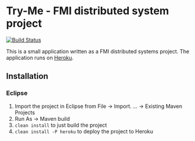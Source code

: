 # Try-Me - FMI distributed system project

[![Build Status](https://app.snap-ci.com/pchmi-t/tryme-v2/branch/master/build_image)](https://app.snap-ci.com/pchmi-t/tryme-v2/branch/master)

This is a small application written as a FMI distributed systems project.
The application runs on [Heroku](http://heroku.com).

## Installation

### Eclipse

1. Import the project in Eclipse from File -> Import. ... -> Existing Maven Projects
2. Run As -> Maven build
3. `clean install` to just build the project
4. `clean install -P heroku` to deploy the project to Heroku